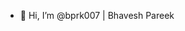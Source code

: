 - 👋 Hi, I’m @bprk007 | Bhavesh Pareek

  

<!---
bprk007/bprk007 is a ✨ special ✨ repository because its `README.md` (this file) appears on your GitHub profile.
You can click the Preview link to take a look at your changes.
--->
